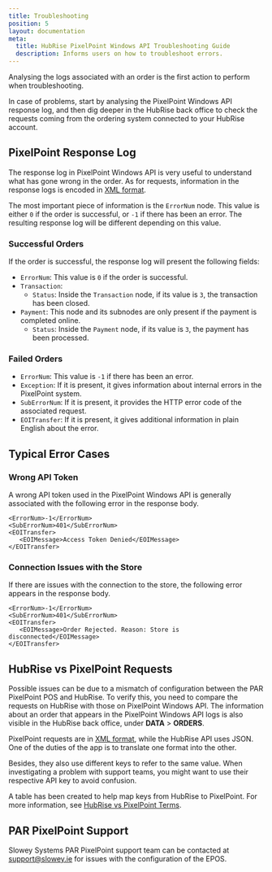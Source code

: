 ```yaml
---
title: Troubleshooting
position: 5
layout: documentation
meta:
  title: HubRise PixelPoint Windows API Troubleshooting Guide
  description: Informs users on how to troubleshoot errors.
---
```


Analysing the logs associated with an order is the first action to perform when troubleshooting.

In case of problems, start by analysing the PixelPoint Windows API response log, and then dig deeper in the HubRise back office to check the requests coming from the ordering system connected to your HubRise account.

## PixelPoint Response Log

The response log in PixelPoint Windows API is very useful to understand what has gone wrong in the order. As for requests, information in the response logs is encoded in [XML format](/apps/pixelpoint-windows-api/understanding-logs/#an-xml-primer).

The most important piece of information is the `ErrorNum` node. This value is either `0` if the order is successful, or `-1` if there has been an error. The resulting response log will be different depending on this value.

### Successful Orders

If the order is successful, the response log will present the following fields:

- `ErrorNum`: This value is `0` if the order is successful.
- `Transaction`:
  - `Status`: Inside the `Transaction` node, if its value is `3`, the transaction has been closed.
- `Payment`: This node and its subnodes are only present if the payment is completed online.
  - `Status`: Inside the `Payment` node, if its value is `3`, the payment has been processed.

### Failed Orders

- `ErrorNum`: This value is `-1` if there has been an error.
- `Exception`: If it is present, it gives information about internal errors in the PixelPoint system.
- `SubErrorNum`: If it is present, it provides the HTTP error code of the associated request.
- `EOITransfer`: If it is present, it gives additional information in plain English about the error.

## Typical Error Cases

### Wrong API Token

A wrong API token used in the PixelPoint Windows API is generally associated with the following error in the response body.

```
<ErrorNum>-1</ErrorNum>
<SubErrorNum>401</SubErrorNum>
<EOITransfer>
   <EOIMessage>Access Token Denied</EOIMessage>
</EOITransfer>

```

### Connection Issues with the Store

If there are issues with the connection to the store, the following error appears in the response body.

```
<ErrorNum>-1</ErrorNum>
<SubErrorNum>401</SubErrorNum>
<EOITransfer>
   <EOIMessage>Order Rejected. Reason: Store is disconnected</EOIMessage>
</EOITransfer>

```

## HubRise vs PixelPoint Requests

Possible issues can be due to a mismatch of configuration between the PAR PixelPoint POS and HubRise. To verify this, you need to compare the requests on HubRise with those on PixelPoint Windows API. The information about an order that appears in the PixelPoint Windows API logs is also visible in the HubRise back office, under **DATA** > **ORDERS**.

PixelPoint requests are in [XML format](/apps/pixelpoint-windows-api/understanding-logs/#an-xml-primer), while the HubRise API uses JSON. One of the duties of the app is to translate one format into the other.

Besides, they also use different keys to refer to the same value. When investigating a problem with support teams, you might want to use their respective API key to avoid confusion.

A table has been created to help map keys from HubRise to PixelPoint. For more information, see [HubRise vs PixelPoint Terms](/apps/pixelpoint/hubrise-pixelpoint-terms/).

## PAR PixelPoint Support

Slowey Systems PAR PixelPoint support team can be contacted at [support@slowey.ie](mailto:support@slowey.ie) for issues with the configuration of the EPOS.
